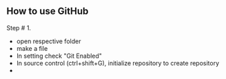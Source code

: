## How to use GitHub

 Step # 1.
 - open respective folder
 - make a file
 - In setting check "Git Enabled"
 - In source control (ctrl+shift+G), initialize repository to create repository
 - 
